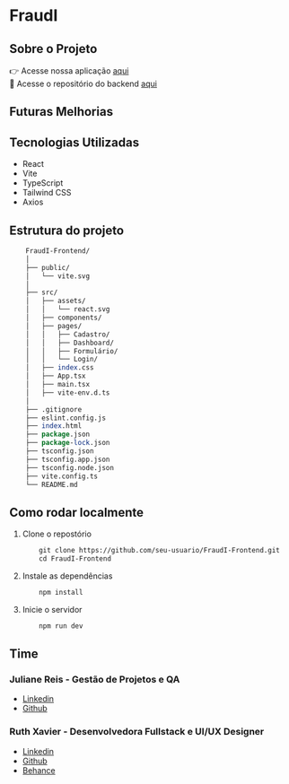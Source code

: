 # FraudI 

## Sobre o Projeto 

👉 Acesse nossa aplicação [aqui](#) <BR>
🔗 Acesse o repositório do backend [aqui](#)
## Futuras Melhorias
## Tecnologias Utilizadas

- React
- Vite
- TypeScript
- Tailwind CSS
- Axios

## Estrutura do projeto

```perl
    FraudI-Frontend/
    │
    ├── public/
    │   └── vite.svg
    │
    ├── src/
    │   ├── assets/
    │   │   └── react.svg
    │   ├── components/
    │   ├── pages/
    │   │   ├── Cadastro/
    │   │   ├── Dashboard/
    │   │   ├── Formulário/
    │   │   └── Login/
    │   ├── index.css
    │   ├── App.tsx
    │   ├── main.tsx
    │   ├── vite-env.d.ts
    │
    ├── .gitignore
    ├── eslint.config.js
    ├── index.html
    ├── package.json
    ├── package-lock.json
    ├── tsconfig.json
    ├── tsconfig.app.json
    ├── tsconfig.node.json
    ├── vite.config.ts
    └── README.md
```
## Como rodar localmente 

1. Clone o repostório
    ```perl
        git clone https://github.com/seu-usuario/FraudI-Frontend.git
        cd FraudI-Frontend
    ```
2. Instale as dependências 
    ```perl
        npm install
    ```

3. Inicie o servidor
    ```perl
        npm run dev
    ```
## Time
### Juliane Reis - Gestão de Projetos e QA
- [Linkedin](https://www.linkedin.com/in/julianereism/)
- [Github](https://github.com/julianereism)

### Ruth Xavier - Desenvolvedora Fullstack e UI/UX Designer
- [Linkedin](https://www.linkedin.com/in/ruthxavier/)
- [Github](https://github.com/xavierruth)
- [Behance](https://www.behance.net/xavierruth)

